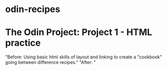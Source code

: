 # odin-recipes
# The Odin Project: Project 1 - HTML practice
"Before: Using basic html skills of layout and linking to create a "cookbook" going between difference recipes."
"After: "
